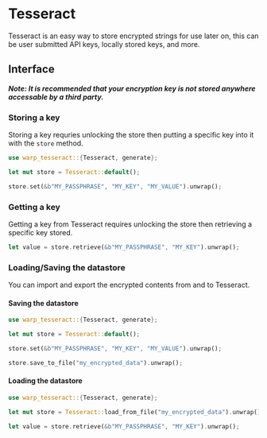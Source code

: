 # Tesseract

Tesseract is an easy way to store encrypted strings for use later on, this can be user submitted API keys, locally stored keys, and more.

## Interface

***Note: It is recommended that your encryption key is not stored anywhere accessable by a third party.***

### Storing a key

Storing a key requries unlocking the store then putting a specific key into it with the `store` method. 

```rust
use warp_tesseract::{Tesseract, generate};

let mut store = Tesseract::default();

store.set(&b"MY_PASSPHRASE", "MY_KEY", "MY_VALUE").unwrap();
```

### Getting a key

Getting a key from Tesseract requires unlocking the store then retrieving a specific key stored. 
```rust
let value = store.retrieve(&b"MY_PASSPHRASE", "MY_KEY").unwrap();
```

### Loading/Saving the datastore

You can import and export the encrypted contents from and to Tesseract.

#### Saving the datastore
```rust
use warp_tesseract::{Tesseract, generate};

let mut store = Tesseract::default();

store.set(&b"MY_PASSPHRASE", "MY_KEY", "MY_VALUE").unwrap();

store.save_to_file("my_encrypted_data").unwrap();
```

#### Loading the datastore
```rust
use warp_tesseract::{Tesseract, generate};

let mut store = Tesseract::load_from_file("my_encrypted_data").unwrap();

let value = store.retrieve(&b"MY_PASSPHRASE", "MY_KEY").unwrap();
```